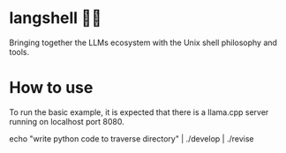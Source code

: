 # langshell 🦜🐚
Bringing together the LLMs ecosystem with the Unix shell philosophy and tools.

# How to use
To run the basic example, it is expected that there is a llama.cpp server running on localhost port 8080.

echo "write python code to traverse directory" | ./develop | ./revise
